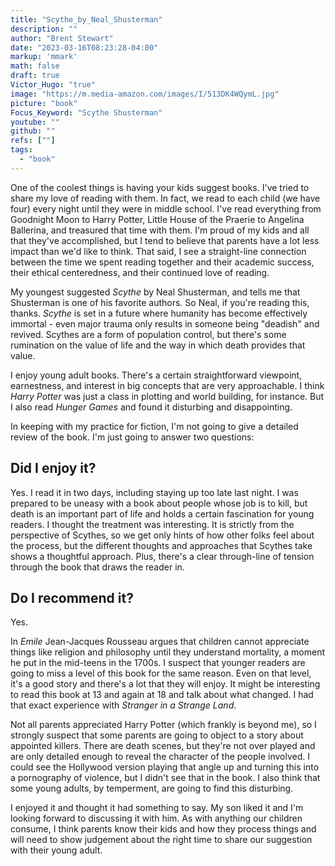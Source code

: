 ```yaml
---
title: "Scythe_by_Neal_Shusterman"
description: ""
author: "Brent Stewart"
date: "2023-03-16T08:23:28-04:00"
markup: 'mmark'
math: false
draft: true
Victor_Hugo: "true"
image: "https://m.media-amazon.com/images/I/513DK4WQymL.jpg"
picture: "book"
Focus_Keyword: "Scythe Shusterman"
youtube: ""
github: ""
refs: [""]
tags:
  - "book"
---
```


One of the coolest things is having your kids suggest books.  I've tried to share my love of reading with them.  In fact, we read to each child (we have four) every night until they were in middle school.  I've read everything from Goodnight Moon to Harry Potter, Little House of the Praerie to Angelina Ballerina, and treasured that time with them.  I'm proud of my kids and all that they've accomplished, but I tend to believe that parents have a lot less impact than we'd like to think.  That said, I see a straight-line connection between the time we spent reading together and their academic success, their ethical centeredness, and their continued love of reading.

My youngest suggested _Scythe_ by Neal Shusterman, and tells me that Shusterman is one of his favorite authors.  So Neal, if you're reading this, thanks.  _Scythe_ is set in a future where humanity has become effectively immortal - even major trauma only results in someone being "deadish" and revived.  Scythes are a form of population control, but there's some rumination on the value of life and the way in which death provides that value.

I enjoy young adult books.  There's a certain straightforward viewpoint, earnestness, and interest in big concepts that are very approachable.  I think _Harry Potter_ was just a class in plotting and world building, for instance.  But I also read _Hunger Games_ and found it disturbing and disappointing.

In keeping with my practice for fiction, I'm not going to give a detailed review of the book.  I'm just going to answer two questions:

## Did I enjoy it?
Yes.  I read it in two days, including staying up too late last night.  I was prepared to be uneasy with a book about people whose job is to kill, but death is an important part of life and holds a certain fascination for young readers.  I thought the treatment was interesting.  It is strictly from the perspective of Scythes, so we get only hints of how other folks feel about the process, but the different thoughts and approaches that Scythes take shows a thoughtful approach.  Plus, there's a clear through-line of tension through the book that draws the reader in.


## Do I recommend it?

Yes.

In _Emile_ Jean-Jacques Rousseau argues that children cannot appreciate things like religion and philosophy until they understand mortality, a moment he put in the mid-teens in the 1700s.  I suspect that younger readers are going to miss a level of this book for the same reason.  Even on that level, it's a good story and there's a lot that they will enjoy.  It might be interesting to read this book at 13 and again at 18 and talk about what changed.  I had that exact experience with _Stranger in a Strange Land_.

Not all parents appreciated Harry Potter (which frankly is beyond me), so I strongly suspect that some parents are going to object to a story about appointed killers.  There are death scenes, but they're not over played and are only detailed enough to reveal the character of the people involved.  I could see the Hollywood version playing that angle up and turning this into a pornography of violence, but I didn't see that in the book.  I also think that some young adults, by temperment, are going to find this disturbing.

I enjoyed it and thought it had something to say.  My son liked it and I'm looking forward to discussing it with him.  As with anything our children consume, I think parents know their kids and how they process things and will need to show judgement about the right time to share our suggestion with their young adult.